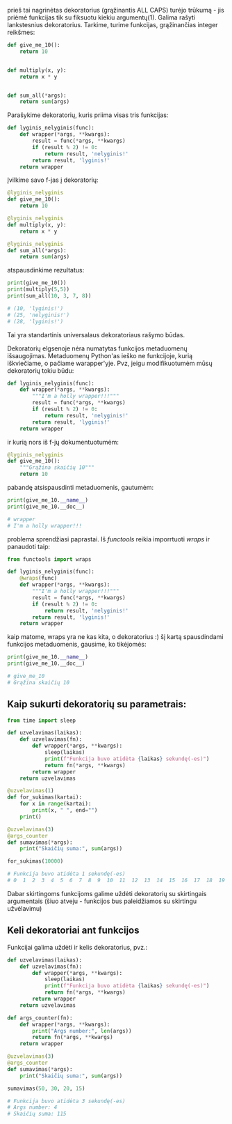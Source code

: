 prieš tai nagrinėtas dekoratorius (grąžinantis ALL CAPS) turėjo trūkumą - 
jis priėmė funkcijas tik su fiksuotu kiekiu argumentų(1). Galima rašyti lankstesnius dekoratorius.
Tarkime, turime funkcijas, grąžinančias integer reikšmes:

```python
def give_me_10():
    return 10


def multiply(x, y):
    return x * y


def sum_all(*args):
    return sum(args)
``` 

Parašykime dekoratorių, kuris priima visas tris funkcijas:

```python
def lyginis_nelyginis(func):
    def wrapper(*args, **kwargs):
        result = func(*args, **kwargs)
        if (result % 2) != 0:
            return result, 'nelyginis!'
        return result, 'lyginis!'
    return wrapper
```

Įvilkime savo f-jas į dekoratorių:

```python
@lyginis_nelyginis
def give_me_10():
    return 10

@lyginis_nelyginis
def multiply(x, y):
    return x * y

@lyginis_nelyginis
def sum_all(*args):
    return sum(args)
```
atspausdinkime rezultatus:
```python
print(give_me_10())
print(multiply(5,5))
print(sum_all(10, 3, 7, 8))

# (10, 'lyginis!')
# (25, 'nelyginis!')
# (28, 'lyginis!')
```

Tai yra standartinis universalaus dekoratoriaus rašymo būdas.

Dekoratorių elgsenoje nėra numatytas funkcijos metaduomenų išsaugojimas. Metaduomenų Python'as 
ieško ne funkcijoje, kurią iškviečiame, o pačiame warapper'yje. Pvz, jeigu modifikuotumėm mūsų 
dekoratorių tokiu būdu:

```python
def lyginis_nelyginis(func):
    def wrapper(*args, **kwargs):
        """I'm a holly wrapper!!!"""
        result = func(*args, **kwargs)
        if (result % 2) != 0:
            return result, 'nelyginis!'
        return result, 'lyginis!'
    return wrapper
```

ir kurią nors iš f-jų dokumentuotumėm:

```python
@lyginis_nelyginis
def give_me_10():
    """Grąžina skaičių 10"""
    return 10
```

pabandę atsispausdinti metaduomenis, gautumėm:

```python
print(give_me_10.__name__)
print(give_me_10.__doc__)

# wrapper
# I'm a holly wrapper!!!
```

problema sprendžiasi paprastai. Iš *functools* reikia imporrtuoti *wraps* 
ir panaudoti taip:

```python
from functools import wraps

def lyginis_nelyginis(func):
    @wraps(func)
    def wrapper(*args, **kwargs):
        """I'm a holly wrapper!!!"""
        result = func(*args, **kwargs)
        if (result % 2) != 0:
            return result, 'nelyginis!'
        return result, 'lyginis!'
    return wrapper
```
kaip matome, wraps yra ne kas kita, o dekoratorius :)
šį kartą spausdindami funkcijos metaduomenis, gausime, ko tikėjomės:

```python
print(give_me_10.__name__)
print(give_me_10.__doc__)

# give_me_10
# Grąžina skaičių 10

```

## Kaip sukurti dekoratorių su parametrais:

```python
from time import sleep

def uzvelavimas(laikas):
    def uzvelavimas(fn):
        def wrapper(*args, **kwargs):
            sleep(laikas)
            print(f"Funkcija buvo atidėta {laikas} sekundę(-es)")
            return fn(*args, **kwargs)
        return wrapper
    return uzvelavimas

@uzvelavimas(1)
def for_sukimas(kartai):
    for x in range(kartai):
        print(x, " ", end="")
    print()

@uzvelavimas(3)
@args_counter
def sumavimas(*args):
    print("Skaičių suma:", sum(args))

for_sukimas(10000)

# Funkcija buvo atidėta 1 sekundę(-es)
# 0  1  2  3  4  5  6  7  8  9  10  11  12  13  14  15  16  17  18  19  20  21  22  23  24  25  26  27  28  29  30  31  32  33  34  35  36  37  38  39  40  41  42  43  44  45  46  47  48  49  50  51  52  53  54  55  56  57  58  59  60  61  62  63  64  65  66  67  68  69  70  71  72  73  74  75  76  77  78  79  80  81  82  83  84  85  86  87  88  89  90  91  92  93  94  95  96  97  98  99  
```
Dabar skirtingoms funkcijoms galime uždėti dekoratorių su skirtingais argumentais (šiuo atveju - funkcijos bus paleidžiamos su skirtingu užvėlavimu)

## Keli dekoratoriai ant funkcijos
Funkcijai galima uždėti ir kelis dekoratorius, pvz.:
```python
def uzvelavimas(laikas):
    def uzvelavimas(fn):
        def wrapper(*args, **kwargs):
            sleep(laikas)
            print(f"Funkcija buvo atidėta {laikas} sekundę(-es)")
            return fn(*args, **kwargs)
        return wrapper
    return uzvelavimas

def args_counter(fn):
    def wrapper(*args, **kwargs):
        print("Args number:", len(args))
        return fn(*args, **kwargs)
    return wrapper

@uzvelavimas(3)
@args_counter
def sumavimas(*args):
    print("Skaičių suma:", sum(args))

sumavimas(50, 30, 20, 15)

# Funkcija buvo atidėta 3 sekundę(-es)
# Args number: 4
# Skaičių suma: 115
```